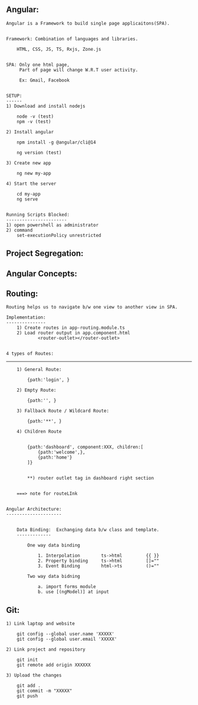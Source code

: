 
Angular:
--------
    Angular is a Framework to build single page applicaitons(SPA).


    Framework: Combination of languages and libraries.

        HTML, CSS, JS, TS, Rxjs, Zone.js


    SPA: Only one html page, 
         Part of page will change W.R.T user activity.

         Ex: Gmail, Facebook


    SETUP:
    ------
    1) Download and install nodejs

        node -v (test)
        npm -v (test)

    2) Install angular 

        npm install -g @angular/cli@14
    
        ng version (test)

    3) Create new app

        ng new my-app

    4) Start the server

        cd my-app
        ng serve


    Running Scripts Blocked:
    -----------------------
    1) open powershell as administrator
    2) command
        set-executionPolicy unrestricted



Project Segregation:
--------------------

Angular Concepts:
-----------------



Routing:
--------

    Routing helps us to navigate b/w one view to another view in SPA.

    Implementation:
    ---------------
        1) Create routes in app-routing.module.ts 
        2) Load router output in app.component.html
                <router-outlet></router-outlet>

        
    4 types of Routes:
   --------------------

        1) General Route:

            {path:'login', }

        2) Empty Route: 

            {path:'', }

        3) Fallback Route / Wildcard Route:

            {path:'**', }

        4) Children Route


            {path:'dashboard', component:XXX, children:[
                {path:'welcome',},
                {path:'home'}
            ]}


            **) router outlet tag in dashboard right section


        ===> note for routeLInk


    Angular Architecture:
    ---------------------


        Data Binding:  Exchanging data b/w class and template.
        -------------

            One way data binding

                1. Interpolation        ts->html         {{ }}
                2. Property binding     ts->html         []=""
                3. Event Binding        html->ts         ()=""

            Two way data bidning 

                a. import forms module
                b. use [(ngModel)] at input


Git:
----

    1) Link laptop and website

        git config --global user.name 'XXXXX'
        git config --global user.email 'XXXXX'

    2) Link project and repository

        git init
        git remote add origin XXXXXX

    3) Upload the changes

        git add .
        git commit -m "XXXXX"
        git push

        